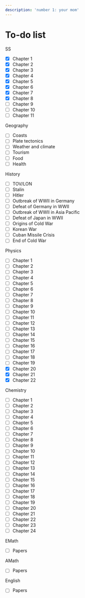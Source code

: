 ```yaml
---
description: 'number 1: your mom'
---
```


# To-do list

SS

* [x] Chapter 1
* [x] Chapter 2
* [x] Chapter 3
* [x] Chapter 4
* [x] Chapter 5
* [x] Chapter 6
* [x] Chapter 7
* [x] Chapter 8
* [ ] Chapter 9
* [ ] Chapter 10
* [ ] Chapter 11

Geography

* [ ] Coasts
* [ ] Plate tectonics
* [ ] Weather and climate
* [ ] Tourism
* [ ] Food
* [ ] Health

History

* [ ] TOV/LON
* [ ] Stalin
* [ ] Hitler
* [ ] Outbreak of WWII in Germany
* [ ] Defeat of Germany in WWII
* [ ] Outbreak of WWII in Asia Pacific
* [ ] Defeat of Japan in WWII
* [ ] Origins of Cold War
* [ ] Korean War
* [ ] Cuban Missile Crisis
* [ ] End of Cold War

Physics

* [ ] Chapter 1
* [ ] Chapter 2
* [ ] Chapter 3
* [ ] Chapter 4
* [ ] Chapter 5
* [ ] Chapter 6
* [ ] Chapter 7
* [ ] Chapter 8
* [ ] Chapter 9
* [ ] Chapter 10
* [ ] Chapter 11
* [ ] Chapter 12
* [ ] Chapter 13
* [ ] Chapter 14
* [ ] Chapter 15
* [ ] Chapter 16
* [ ] Chapter 17
* [ ] Chapter 18
* [ ] Chapter 19
* [x] Chapter 20
* [x] Chapter 21
* [x] Chapter 22

Chemistry

* [ ] Chapter 1
* [ ] Chapter 2
* [ ] Chapter 3
* [ ] Chapter 4
* [ ] Chapter 5
* [ ] Chapter 6
* [ ] Chapter 7
* [ ] Chapter 8
* [ ] Chapter 9
* [ ] Chapter 10
* [ ] Chapter 11
* [ ] Chapter 12
* [ ] Chapter 13
* [ ] Chapter 14
* [ ] Chapter 15
* [ ] Chapter 16
* [ ] Chapter 17
* [ ] Chapter 18
* [ ] Chapter 19
* [ ] Chapter 20
* [ ] Chapter 21
* [ ] Chapter 22
* [ ] Chapter 23
* [ ] Chapter 24

EMath

* [ ] Papers

AMath

* [ ] Papers

English

* [ ] Papers




